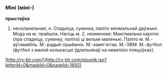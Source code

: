 ### Міні (міні-)
**прыстаўка**

1. нескланяльнае, н. Спадніца, сукенка, паліто мінімальнай даўжыні. Мода на м. прайшла. Насіць м. 2. нязменнае: Максімальна кароткі (пра спадніцу, сукенку, паліто) ці вельмі маленькі. Паліто м. М.-аўтамабіль. М.-радыё-прыёмнік. М.-камп'ютэр. М.-ЭВМ. М.-футбол (футбол з малой колькасцю ўдзельнікаў на невялікіх пляцоўках).

<a rel="author">[http://rv-blr.com/](http://rv-blr.com/slounik.jsp?letterId=0&maskId=0&pageId=1692)</a>
